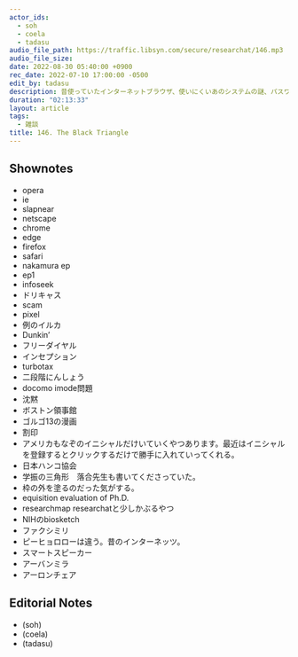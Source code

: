 ```yaml
---
actor_ids:
  - soh
  - coela
  - tadasu
audio_file_path: https://traffic.libsyn.com/secure/researchat/146.mp3 
audio_file_size: 
date: 2022-08-30 05:40:00 +0900
rec_date: 2022-07-10 17:00:00 -0500
edit_by: tadasu
description: 昔使っていたインターネットブラウザ、使いにくいあのシステムの謎、パスワードのふりがな、銀行でもらった謎の数字と電卓様数字生成器、最先端のチェックテクノロジー、学振の黒三角形の思い出で等について話しました。
duration: "02:13:33"
layout: article
tags:
  - 雑談
title: 146. The Black Triangle
---
```


## Shownotes
- opera
- ie
- slapnear
- netscape
- chrome
- edge
- firefox
- safari
- nakamura ep
- ep1
- infoseek
- ドリキャス
- scam
- pixel
- 例のイルカ
- Dunkin’
- フリーダイヤル
- インセプション
- turbotax
- 二段階にんしょう
- docomo imode問題
- 沈黙
- ボストン領事館
- ゴルゴ13の漫画
- 割印
- アメリカもなぞのイニシャルだけいていくやつあります。最近はイニシャルを登録するとクリックするだけで勝手に入れていってくれる。
- 日本ハンコ協会
- 学振の三角形　落合先生も書いてくださっていた。
- 枠の外を塗るのだった気がする。
- equisition evaluation of Ph.D.
- researchmap researchatと少しかぶるやつ
- NIHのbiosketch
- ファクシミリ
- ピーヒョロローは違う。昔のインターネッツ。
- スマートスピーカー
- アーバンミラ
- アーロンチェア

## Editorial Notes
- (soh)
- (coela)
- (tadasu)
